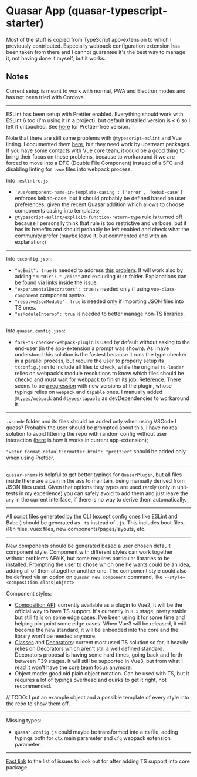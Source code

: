 # Quasar App (quasar-typescript-starter)

Most of the stuff is copied from TypeScript app-extension to which I previously contributed.
Especially webpack configuration extension has been taken from there and I cannot guarantee it's the best way to manage it, not having done it myself, but it works.

## Notes

Current setup is meant to work with normal, PWA and Electron modes and has not been tried with Cordova.

---

ESLint has been setup with Prettier enabled.
Everything should work with ESLint 6 too (I'm using it in a project), but default installed version is < 6 so I left it untouched.
See [here](https://github.com/quasarframework/app-extension-typescript/blob/dev/extension/src/templates/noprettier/_eslintrc.js) for Prettier-free version.

Note that there are still some problems with `@typescript-eslint` and Vue linting. I documented them [here](https://github.com/quasarframework/app-extension-typescript/issues/23#issuecomment-522530591), but they need work by upstream packages.
If you have some contacts with Vue core team, it could be a good thing to bring their focus on these problems, because to workaround it we are forced to move into a DFC (Double File Component) instead of a SFC and disabling linting for `.vue` files into webpack process.

Into `.eslintrc.js`:

- `'vue/component-name-in-template-casing': ['error', 'kebab-case']` enforces kebab-case, but it should probably be defined based on user preferences, given the recent Quasar addition which allows to choose components casing into templates;
- `@typescript-eslint/explicit-function-return-type` rule is turned off because I personally think that rule is too restrictive and verbose, but it has its benefits and should probably be left enabled and check what the community prefer (maybe leave it, but commented and with an explanation;)

---

Into `tsconfig.json`:

- `"noEmit": true` is needed to address [this problem](https://github.com/quasarframework/app-extension-typescript/issues/36). It will work also by adding `"outDir": "./dist"` and excluding `dist` folder. Explanations can be found via links inside the issue.
- `"experimentalDecorators": true` is needed only if using `vue-class-component` component syntax.
- `"resolveJsonModule": true` is needed only if importing JSON files into TS ones.
- `"esModuleInterop": true` is needed to better manage non-TS libraries.

---

Into `quasar.config.json`:

- `fork-ts-checker-webpack-plugin` is used by default without asking to the end-user (in the app-extension a prompt was shown). As I have understood this solution is the fastest because it runs the type checker in a parallel process, but require the user to properly setup its `tsconfig.json` to include all files to check, while the original `ts-loader` relies on webpack's module resolutions to know which files should be checkd and must wait for webpack to finish its job. [Reference](https://github.com/TypeStrong/fork-ts-checker-webpack-plugin). There seems to be [a regression](https://github.com/TypeStrong/fork-ts-checker-webpack-plugin/issues/339) with new versions of the plugin, whose typings relies on `webpack` and `tapable` ones. I manually added `@types/webpack` and `@types/tapable` as devDependencies to workaround it.

---

`.vscode` folder and its files should be added only when using VSCode I guess? Probably the user should be prompted about this, I have no real solution to avoid littering the repo with random config without user interaction ([here](https://github.com/quasarframework/app-extension-typescript/blob/dev/extension/src/install.js) is how it works in current app-extension);

`"vetur.format.defaultFormatter.html": "prettier"` should be added only when using Prettier.

---

`quasar-shims` is helpful to get better typings for `QuasarPlugin`, but all files inside there are a pain in the ass to maintain, being manually derived from JSON files used.
Given that options they types are used rarely (only in unit-tests in my experience) you can safely avoid to add them and just leave the `any` in the current interface, if there is no way to derive them automatically.

---

All script files generated by the CLI (except config ones like ESLint and Babel) should be generated as `.ts` instead of `.js`.
This includes boot files, i18n files, vuex files, new components/pages/layouts, etc.

---

New components should be generated based a user chosen default component style. Component with different styles can work together without problems AFAIK, but some requires particular libraries to be installed. Prompting the user to chose which one he wants could be an idea, adding all of them altogether another one.
The component style could also be defined via an option on `quasar new component` command, like `--style=<composition|class|object>`

Component styles:

- [Composition API](https://github.com/vuejs/composition-api): currently available as a plugin to Vue2, it will be the official way to have TS support. It's currently in `0.x` stage, pretty stable but still fails on some edge cases. I've been using it for some time and helping pin-point some edge cases. When Vue3 will be released, it will become the new standard, it will be enbedded into the core and the library won't be needed anymore.
- [Classes](https://github.com/vuejs/vue-class-component) and [Decorators](https://github.com/kaorun343/vue-property-decorator): current most used TS solution so far, it heavily relies on Decorators which aren't still a well defined standard. Decorators proposal is having some hard times, going back and forth between T39 stages. It will still be supported in Vue3, but from what I read it won't have the core team focus anymore.
- Object mode: good old plain object notation. Can be used with TS, but it requires a lot of typings overhead and quirks to get it right, not recommended.

// TODO: I put an example object and a possible template of every style into the repo to show them off.

---

Missing types:

- `quasar.config.js` could maybe be transformed into a `ts` file, adding typings both for `ctx` main parameter and `cfg` webpack extension parameter.

---

[Fast link](https://github.com/quasarframework/app-extension-typescript/issues) to the list of issues to look out for after adding TS support into core package.
